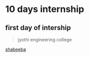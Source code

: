 # 10 days internship
## first day of intership
> jyothi engineering college

[shabeeba](https://github.com/shabeeba)
